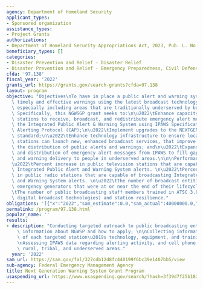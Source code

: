 ```yaml
---
agency: Department of Homeland Security
applicant_types:
- Sponsored organization
assistance_types:
- Project Grants
authorizations:
- Department of Homeland Security Appropriations Act, 2023, Pub. L. No. 117-328.
beneficiary_types: []
categories:
- Disaster Prevention and Relief - Disaster Relief
- Disaster Prevention and Relief - Emergency Preparedness, Civil Defense
cfda: '97.138'
fiscal_year: '2022'
grants_url: https://grants.gov/search-grants?cfda=97.138
layout: program
objective: "Objectives\nTo have in place a public alert and warning system that provides\
  \ timely and effective warnings using the latest broadcast technology standards,\
  \ especially including areas that are traditionally underserved by broadcast providers.\
  \ Specifically, this NGWSGP grant seeks to:\n\u2022\tEnhance capacity of local broadcast\
  \ stations to receive, broadcast, and redistribute emergency alert messages from\
  \ the Integrated Public Alert & Warning System using IPAWS Specification for Common\
  \ Alerting Protocol (CAP);\n\u2022\tImplement upgrades to the NEXTGEN TV ATSC3 broadcast\
  \ standard;\n\u2022\tEnhance technology infrastructure to ensure local public broadcast\
  \ stations can launch new, enhanced broadcast services, that improve and expand\
  \ the distribution of public alerts and warnings; and\n\u2022\tExpand the delivery\
  \ and distribution of emergency alert messages from IPAWS to fill gaps in alert\
  \ and warning delivery to people in underserved areas.\n\n\nPerformance Measures:\n\
  \u2022\tPercent increase in public television stations that are capable of broadcasting\
  \ Integrated Public Alert and Warning System alerts. \n\u2022\tPercent increase\
  \ in public radio stations that are capable of broadcasting Integrated Public Alert\
  \ and Warning System alerts. \n\u2022\tThe number of broadcast entities that replaced\
  \ emergency generators that were at or near the end of their lifecycle. \n\u2022\
  \tThe number of public broadcasting staff members trained in ATSC 3.0 (or related\
  \ digital broadcast technologies) and station resilience."
obligations: '[{"x":"2022","sam_estimate":0.0,"sam_actual":40000000.0,"usa_spending_actual":40000000.0},{"x":"2023","sam_estimate":56000000.0,"sam_actual":0.0,"usa_spending_actual":0.0},{"x":"2024","sam_estimate":0.0,"sam_actual":0.0,"usa_spending_actual":0.0}]'
permalink: /program/97.138.html
popular_name: ''
results:
- description: "Conducting targeted outreach to public broadcasting entities to share\
    \ information about NGWSP and how to apply; \n\nCollecting information via a survey\
    \ of each targeted station\u2019s technology, equipment, and training needs; and\n\
    \nAssessing IPAWS data regarding alerting activity, and cell phone coverage in\
    \ rural, tribal, and underserved areas."
  year: '2022'
sam_url: https://sam.gov/fal/327cdb12d8fc440199f6bc39e1407bb5/view
sub-agency: Federal Emergency Management Agency
title: Next Generation Warning System Grant Program
usaspending_url: https://www.usaspending.gov/search/?hash=3f39d7f25b182e5d7d95e5c6007f6346
---
```

